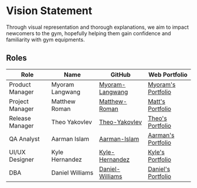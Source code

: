 # Vision Statement
Through visual representation and thorough explanations, we aim to impact newcomers to the gym, hopefully helping them gain confidence and familiarity with gym equipments.

## Roles
| Role            | Name            | GitHub                                            | Web Portfolio                                                                                                         |
|-----------------|-----------------|------------------------------------------------------------|-----------------------------------------------------------------------------------------------------------------------------------------|
| Product Manager | Myoram Langwang | [Myoram-Langwang](https://github.com/Myoram1)              | [Myoram's Portfolio](https://www.codermerlin.academy/users/myoram-langwang/Digital%20Portfolio/index.html)                                                                                
| Project Manager | Matthew Roman   | [Matthew-Roman](https://github.com/Matthew-Roman)          | [Matt's Portfolio](https://www.codermerlin.academy/users/matthew-roman/Digital%20Portfolio/index.html) |
| Release Manager | Theo Yakovlev   | [Theo-Yakovlev](https://github.com/theo-y-hky39)                               | [Theo's Portfolio](https://codermerlin.academy/users/fyodor-theodore-yakovlev/Digital%20Portfolio/index.html)                                                                                                      |
| QA Analyst      | Aarman Islam    | [Aarman-Islam]()                                | [Aarman's Portfolio](https://www.codermerlin.academy/users/aarman-islam/Digital%20Portfolio/index.html)                                                                                                     |
| UI/UX Designer  | Kyle Hernandez  | [Kyle-Hernandez](https://github.com/kylesdev91/kylesdev91.github.io)                              | [Kyle's Portfolio](https://www.codermerlin.academy/users/kyle-hernandez/Digital%20Portfolio/index.html)                                                                                                       |
| DBA             | Daniel Williams | [Daniel-Williams](https://github.com/DanielComputerScience)| [Daniel's Portfolio](https://www.codermerlin.academy/users/elijah-williams/Digital%20Portfolio/index.html)|
